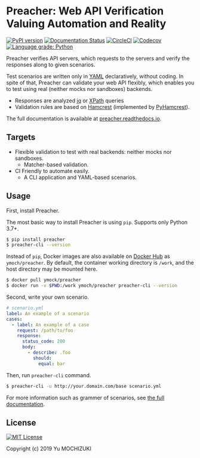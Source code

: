 # Preacher: Web API Verification Valuing Automation and Reality

[![PyPI version](https://badge.fury.io/py/preacher.svg)][PyPI]
[![Documentation Status](https://readthedocs.org/projects/preacher/badge/?version=latest)][Read the Docs]
[![CircleCI](https://circleci.com/gh/ymoch/preacher.svg?style=svg)][Circle CI]
[![Codecov](https://codecov.io/gh/ymoch/preacher/branch/master/graph/badge.svg)][Codecov]
[![Language grade: Python](https://img.shields.io/lgtm/grade/python/g/ymoch/preacher.svg?logo=lgtm&logoWidth=18)][LGTM]

Preacher verifies API servers,
which requests to the servers and verify the responses along to given scenarios.

Test scenarios are written only in [YAML][] declaratively, without coding.
In spite of that, Preacher can validate your web API flexibly,
which enables you to test using real (neither mocks nor sandboxes) backends.

- Responses are analyzed [jq][] or [XPath][] queries
- Validation rules are based on [Hamcrest][] (implemented by [PyHamcrest][]).

The full documentation is available at [preacher.readthedocs.io][Read the Docs].

## Targets

- Flexible validation to test with real backends: neither mocks nor sandboxes.
  - Matcher-based validation.
- CI Friendly to automate easily.
  - A CLI application and YAML-based scenarios.

## Usage

First, install Preacher.

The most basic way to install Preacher is using `pip`. Supports only Python 3.7+.

```sh
$ pip install preacher
$ preacher-cli --version
```

Instead of `pip`, Docker images are also available on
[Docker Hub](https://hub.docker.com/r/ymoch/preacher)
as `ymoch/preacher`.
By default, the container working directory is `/work`,
and the host directory may be mounted here.

```sh
$ docker pull ymock/preacher
$ docker run -v $PWD:/work ymoch/preacher preacher-cli --version
```

Second, write your own scenario.

```yaml
# scenario.yml
label: An example of a scenario
cases:
  - label: An example of a case
    request: /path/to/foo
    response:
      status_code: 200
      body:
        - describe: .foo
          should:
            equal: bar
```

Then, run ``preacher-cli`` command.

```sh
$ preacher-cli -u http://your.domain.com/base scenario.yml
```

For more information such as grammer of scenarios,
see [the full documentation][Read the Docs].

## License

[![MIT License](https://img.shields.io/badge/License-MIT-brightgreen.svg)][MIT License]

Copyright (c) 2019 Yu MOCHIZUKI


[YAML]: https://yaml.org/
[jq]: https://stedolan.github.io/jq/
[XPath]: https://www.w3.org/TR/xpath/all/
[Hamcrest]: http://hamcrest.org/
[PyHamcrest]: https://pyhamcrest.readthedocs.io/
[MIT License]: https://opensource.org/licenses/MIT

[Read the Docs]: https://preacher.readthedocs.io/
[PyPI]: https://badge.fury.io/py/preacher
[Circle CI]: https://circleci.com/gh/ymoch/preacher
[Codecov]: https://codecov.io/gh/ymoch/preacher
[LGTM]: https://lgtm.com/projects/g/ymoch/preacher/context:python
